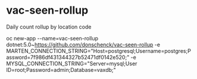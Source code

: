 # vac-seen-rollup
Daily count rollup by location code

 oc new-app --name=vac-seen-rollup dotnet:5.0~https://github.com/donschenck/vac-seen-rollup -e MARTEN_CONNECTION_STRING="Host=postgresql;Username=postgres;Password=7f986df431344327b52471df0142e520;" -e MYSQL_CONNECTION_STRING="Server=mysql;User ID=root;Password=admin;Database=vaxdb;"